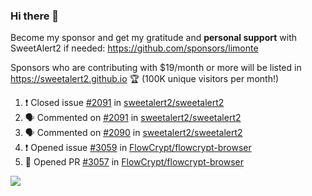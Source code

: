 ### Hi there 👋

Become my sponsor and get my gratitude and **personal support** with SweetAlert2 if needed: https://github.com/sponsors/limonte

Sponsors who are contributing with $19/month or more will be listed in https://sweetalert2.github.io 🏆 (100K unique visitors per month!)

<!--START_SECTION:activity-->
1. ❗️ Closed issue [#2091](https://github.com/sweetalert2/sweetalert2/issues/2091) in [sweetalert2/sweetalert2](https://github.com/sweetalert2/sweetalert2)
2. 🗣 Commented on [#2091](https://github.com/sweetalert2/sweetalert2/issues/2091) in [sweetalert2/sweetalert2](https://github.com/sweetalert2/sweetalert2)
3. 🗣 Commented on [#2090](https://github.com/sweetalert2/sweetalert2/issues/2090) in [sweetalert2/sweetalert2](https://github.com/sweetalert2/sweetalert2)
4. ❗️ Opened issue [#3059](https://github.com/FlowCrypt/flowcrypt-browser/issues/3059) in [FlowCrypt/flowcrypt-browser](https://github.com/FlowCrypt/flowcrypt-browser)
5. 💪 Opened PR [#3057](https://github.com/FlowCrypt/flowcrypt-browser/pull/3057) in [FlowCrypt/flowcrypt-browser](https://github.com/FlowCrypt/flowcrypt-browser)
<!--END_SECTION:activity-->

![](https://github-readme-stats.vercel.app/api?username=limonte&theme=vue&show_icons=true)
